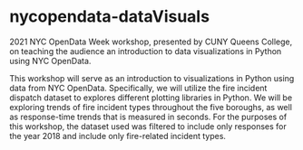 # nycopendata-dataVisuals
2021 NYC OpenData Week workshop, presented by CUNY Queens College, on teaching the audience an introduction to data visualizations in Python using NYC OpenData. 

This workshop will serve as an introduction to visualizations in Python using data from NYC OpenData. Specifically, we will utilize the fire incident dispatch dataset to explores different plotting libraries in Python. We will be exploring trends of fire incident types throughout the five boroughs, as well as response-time trends that is measured in seconds. For the purposes of this workshop, the dataset used was filtered to include only responses for the year 2018 and include only fire-related incident types.
